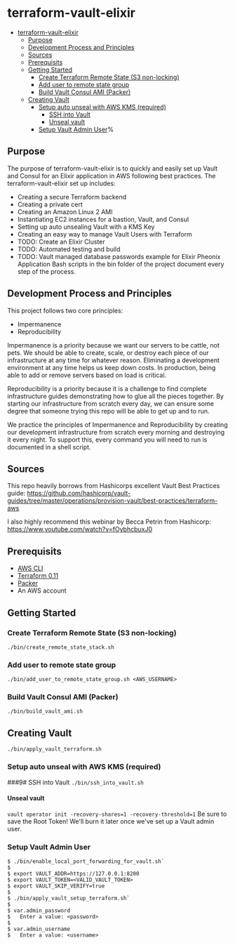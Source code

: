 # terraform-vault-elixir
- [terraform-vault-elixir](#terraform-vault-elixir)
  * [Purpose](#purpose)
  * [Development Process and Principles](#development-process-and-principles)
  * [Sources](#sources)
  * [Prerequisits](#prerequisits)
  * [Getting Started](#getting-started)
    + [Create Terraform Remote State (S3 non-locking)](#create-terraform-remote-state-s3-non-locking)
    + [Add user to remote state group](#add-user-to-remote-state-group)
    + [Build Vault Consul AMI (Packer)](#build-vault-consul-ami-packer)
  * [Creating Vault](#creating-vault)
    + [Setup auto unseal with AWS KMS (required)](#setup-auto-unseal-with-aws-kms-required)
      - [SSH into Vault](#ssh-into-vault)
      - [Unseal vault](#unseal-vault)
    + [Setup Vault Admin User](#setup-vault-admin-user)%
## Purpose
The purpose of terraform-vault-elixir is to quickly and easily set up Vault and Consul for an Elixir application in AWS following best practices.  The terraform-vault-elixir set up includes:
* Creating a secure Terraform backend
* Creating a private cert
* Creating an Amazon Linux 2 AMI
* Instantiating EC2 instances for a bastion, Vault, and Consul
* Setting up auto unsealing Vault with a KMS Key
* Creating an easy way to manage Vault Users with Terraform
* TODO: Create an Elixir Cluster
* TODO: Automated testing and build
* TODO: Vault managed database passwords example for Elixir Pheonix Application
Bash scripts in the bin folder of the project document every step of the process.
## Development Process and Principles
This project follows two core principles:
* Impermanence
* Reproducibility

Impermanence is a priority because we want our servers to be cattle, not pets. We should be able to create, scale, or destroy each piece of our infrastructure at any time for whatever reason.  Eliminating a development environment at any time helps us keep down costs. In production, being able to add or remove servers based on load is critical.

Reproducibility is a priority because it is a challenge to find complete infrastructure guides demonstrating how to glue all the pieces together.  By starting our infrastructure from scratch every day, we can ensure some degree that someone trying this repo will be able to get up and to run.

We practice the principles of Impermanence and Reproducibility by creating our development infrastructure from scratch every morning and destroying it every night.  To support this, every command you will need to run is documented in a shell script.
## Sources

This repo heavily borrows from Hashicorps excellent Vault Best Practices guide: https://github.com/hashicorp/vault-guides/tree/master/operations/provision-vault/best-practices/terraform-aws

I also highly recommend this webinar by Becca Petrin from Hashicorp: https://www.youtube.com/watch?v=fOybhcbuxJ0 

## Prerequisits 
  * [AWS CLI](https://formulae.brew.sh/formula/awscli)
  * [Terraform 0.11](https://formulae.brew.sh/formula/terraform@0.11)
  * [Packer](https://formulae.brew.sh/formula/packer)
  * An AWS account
  
## Getting Started
### Create Terraform Remote State (S3 non-locking)
`./bin/create_remote_state_stack.sh`
### Add user to remote state group
`./bin/add_user_to_remote_state_group.sh <AWS_USERNAME>`
### Build Vault Consul AMI (Packer)
`./bin/build_vault_ami.sh`
## Creating Vault
`./bin/apply_vault_terraform.sh` 
### Setup auto unseal with AWS KMS (required)
###9# SSH into Vault
`./bin/ssh_into_vault.sh`
#### Unseal vault
`vault operator init -recovery-shares=1 -recovery-threshold=1`
Be sure to save the Root Token! We'll burn it later once we've set up a Vault admin user.

### Setup Vault Admin User
```
$ ./bin/enable_local_port_forwarding_for_vault.sh`
$ 
$ export VAULT_ADDR=https://127.0.0.1:8200
$ export VAULT_TOKEN=<VALID_VAULT_TOKEN>
$ export VAULT_SKIP_VERIFY=true 
$
$ ./bin/apply_vault_setup_terraform.sh`
$ 
$ var.admin_password
$   Enter a value: <password>
$
$ var.admin_username
$   Enter a value: <username>
```
